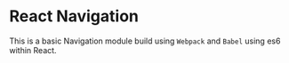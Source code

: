 # React Navigation
This is a basic Navigation module build using `Webpack` and `Babel` using es6 within React.